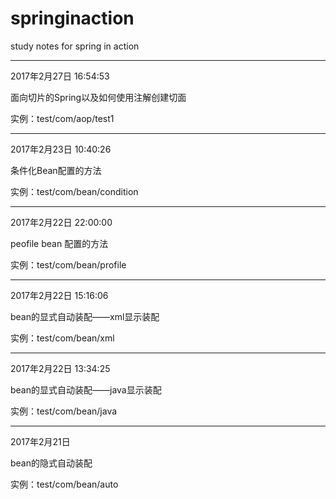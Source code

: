 # springinaction
 study notes for spring in action

___
 2017年2月27日 16:54:53

 面向切片的Spring以及如何使用注解创建切面

 实例：test/com/aop/test1
___
 2017年2月23日 10:40:26

 条件化Bean配置的方法

 实例：test/com/bean/condition
___
 2017年2月22日  22:00:00
 
 peofile bean 配置的方法
 
 实例：test/com/bean/profile

___
 2017年2月22日  15:16:06
 
 bean的显式自动装配——xml显示装配
 
 实例：test/com/bean/xml

___
 2017年2月22日  13:34:25
 
 bean的显式自动装配——java显示装配
 
 实例：test/com/bean/java

___
 2017年2月21日
 
 bean的隐式自动装配
 
 实例：test/com/bean/auto

